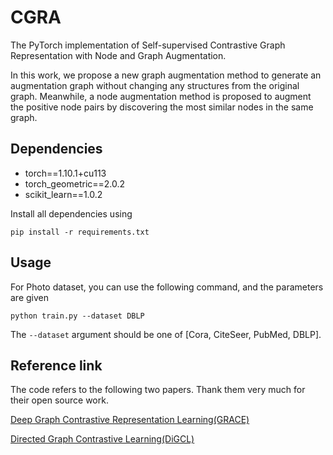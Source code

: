 # CGRA

The PyTorch implementation of Self-supervised Contrastive Graph Representation with Node and Graph Augmentation.

In this work, we propose a new graph augmentation method to generate an augmentation graph without changing any structures from the original graph. Meanwhile, a node augmentation method is proposed to augment the positive node pairs by discovering the most similar nodes in the same graph. 


## Dependencies

- torch==1.10.1+cu113
- torch_geometric==2.0.2
- scikit_learn==1.0.2

Install all dependencies using

```
pip install -r requirements.txt
```

## Usage

For Photo dataset, you can use the following command, and the parameters are given

```shell
python train.py --dataset DBLP
```

The `--dataset` argument should be one of [Cora, CiteSeer, PubMed, DBLP].

## Reference link

The code refers to the following two papers. Thank them very much for their open source work.

[Deep Graph Contrastive Representation Learning(GRACE)](https://github.com/CRIPAC-DIG/GRACE)

[Directed Graph Contrastive Learning(DiGCL)](https://github.com/flyingtango/DiGCL)

